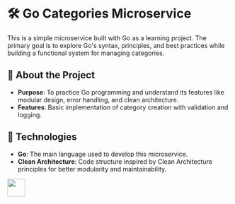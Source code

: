 # 🛠️ Go Categories Microservice

This is a simple microservice built with Go as a learning project. The primary goal is to explore Go's syntax, principles, and best practices while building a functional system for managing categories.

## 📖 About the Project  
- **Purpose**: To practice Go programming and understand its features like modular design, error handling, and clean architecture.  
- **Features**: Basic implementation of category creation with validation and logging.  

## 🚀 Technologies  
- **Go**: The main language used to develop this microservice.  
- **Clean Architecture**: Code structure inspired by Clean Architecture principles for better modularity and maintainability.  
<img src="https://github.com/user-attachments/assets/68019a29-f09d-4197-b10c-b55d98343644" width=40>
